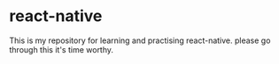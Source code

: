 # react-native
This is my repository for learning and practising react-native.
please go through this it's time worthy.
